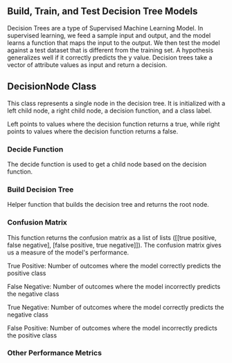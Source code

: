 ## Build, Train, and Test Decision Tree Models

Decision Trees are a type of Supervised Machine Learning Model. In supervised learning, we feed a sample input and output, and the model learns a function that maps the input to the output. We then test the model against a test dataset that is different from the training set. A hypothesis generalizes well if it correctly predicts the y value. Decision trees take a vector of attribute values as input and return a decision. 

## DecisionNode Class

This class represents a single node in the decision tree. It is initialized with a left child node, a right child node, a decision function, and a class label.

Left points to values where the decision function returns a true, while right points to values where the decision function returns a false.

### Decide Function
The decide function is used to get a child node based on the decision function.

### Build Decision Tree
Helper function that builds the decision tree and returns the root node.

### Confusion Matrix
This function returns the confusion matrix as a list of lists ([[true positive, false negative], [false positive, true negative]]). The confusion matrix gives us a measure of the model's performance. 

True Positive: Number of outcomes where the model correctly predicts the positive class

False Negative: Number of outcomes where the model incorrectly predicts the negative class

True Negative: Number of outcomes where the model correctly predicts the negative class

False Positive: Number of outcomes where the model incorrectly predicts the positive class

### Other Performance Metrics

